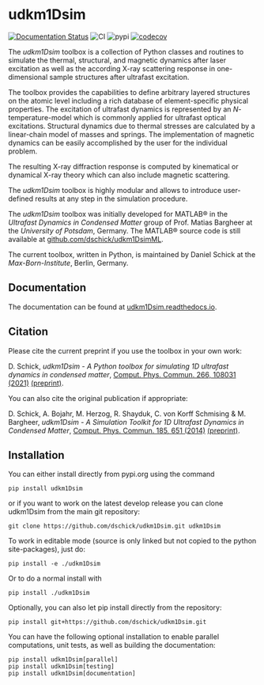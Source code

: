 # udkm1Dsim

[![Documentation Status](https://readthedocs.org/projects/udkm1Dsim/badge/?version=latest)](https://udkm1Dsim.readthedocs.io/en/latest/?badge=latest)
![CI](https://github.com/dschick/udkm1Dsim/actions/workflows/main.yml/badge.svg)
![pypi](https://github.com/dschick/udkm1Dsim/actions/workflows/upload-to-pypi.yml/badge.svg)
[![codecov](https://codecov.io/gh/dschick/udkm1Dsim/branch/develop/graph/badge.svg?token=B73OXF4YRI)](https://codecov.io/gh/dschick/udkm1Dsim)

The *udkm1Dsim* toolbox is a collection of Python classes and routines to
simulate the thermal, structural, and magnetic dynamics after laser excitation
as well as the according X-ray scattering response in one-dimensional sample
structures after ultrafast excitation.

The toolbox provides the capabilities to define arbitrary layered structures
on the atomic level including a rich database of element-specific physical
properties. 
The excitation of ultrafast dynamics is represented by an *N*-temperature-model
which is commonly applied for ultrafast optical excitations. 
Structural dynamics due to thermal stresses are calculated by a linear-chain
model of masses and springs.
The implementation of magnetic dynamics can be easily accomplished by the user
for the individual problem.

The resulting X-ray diffraction response is computed by kinematical or
dynamical X-ray theory which can also include magnetic scattering.

The *udkm1Dsim* toolbox is highly modular and allows to introduce user-defined
results at any step in the simulation procedure.

The *udkm1Dsim* toolbox was initially developed for MATLAB® in the
*Ultrafast Dynamics in Condensed Matter* group of Prof. Matias Bargheer at the
*University of Potsdam*, Germany.
The MATLAB® source code is still available at
[github.com/dschick/udkm1DsimML](https://github.com/dschick/udkm1DsimML).

The current toolbox, written in Python, is maintained by Daniel Schick at the
*Max-Born-Institute*, Berlin, Germany.

## Documentation
The documentation can be found at [udkm1Dsim.readthedocs.io](http://udkm1Dsim.readthedocs.io).

## Citation

Please cite the current preprint if you use the toolbox in your own work:

D. Schick, *udkm1Dsim - A Python toolbox for simulating 1D ultrafast dynamics in condensed matter*,
[Comput. Phys. Commun. 266, 108031 (2021)](https://doi.org/10.1016/j.cpc.2021.108031) [(preprint)](https://arxiv.org/abs/2102.12144).

You can also cite the original publication if appropriate:

D. Schick, A. Bojahr, M. Herzog, R. Shayduk, C. von Korff Schmising & M. Bargheer,
*udkm1Dsim - A Simulation Toolkit for 1D Ultrafast Dynamics in Condensed Matter*,
[Comput. Phys. Commun. 185, 651 (2014)](http://doi.org/10.1016/j.cpc.2013.10.009) [(preprint)](http://www.udkm.physik.uni-potsdam.de/medien/udkm1Dsim/udkm1DsimManuscriptPrePrint.pdf).

## Installation

You can either install directly from pypi.org using the command

    pip install udkm1Dsim

or if you want to work on the latest develop release you can clone 
udkm1Dsim from the main git repository:

    git clone https://github.com/dschick/udkm1Dsim.git udkm1Dsim

To work in editable mode (source is only linked 
but not copied to the python site-packages), just do:

    pip install -e ./udkm1Dsim

Or to do a normal install with

    pip install ./udkm1Dsim

Optionally, you can also let pip install directly from the repository: 

    pip install git+https://github.com/dschick/udkm1Dsim.git

You can have the following optional installation to enable parallel
computations, unit tests, as well as building the documentation:

    pip install udkm1Dsim[parallel]
    pip install udkm1Dsim[testing]
    pip install udkm1Dsim[documentation]
    